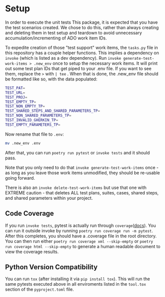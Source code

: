 # Setup

In order to execute the unit tests This package, it is expected that you have the test scenarios created.  We chose to do this, rather than always creating and deleting them in test setup and teardown to avoid unnecessary accumulation/incrementing of ADO work item IDs.

To expedite creation of those "test support" work items, the `tasks.py` file in this repository has a couple helper functions. This implies a dependency on `invoke` (which is listed as a dev dependency).  Run `invoke generate-test-work-items > .new_env` once to setup the necessary work items.  It will print out some test plan IDs that get piped to your .env file.  If you want to see them, replace the `>` with `| tee` . When that is done, the .new_env file should be formatted like so, with the data populated:

```bash
TEST_PAT=
TEST_URL=
TEST_PROJ=
TEST_EMPTY_TP=
TEST_NON_EMPTY_TP=
TEST_SHARED_STEPS_AND_SHARED_PARAMETERS_TP=
TEST_NON_SHARED_PARAMETERS_TP=
TEST_INVALID_GHERKIN_TP=
TEST_EMPTY_PARAMETERS_TP=
```

Now rename that file to `.env`:

```bash
mv .new_env .env
```

After that, you can run `poetry run pytest` or `invoke tests` and it should pass.

Note that you only need to do that `invoke generate-test-work-items` once - as long as you leave those work items unmodified, they should be re-usable going forward.

There is also an `invoke delete-test-work-items` but use that one with EXTREME caution - that deletes ALL test plans, suites, cases, shared steps, and shared parameters within your project.

## Code Coverage

If you run `invoke tests`, pytest is actually run through `coverage`([docs](https://coverage.readthedocs.io/en/7.4.4/)).  You can run it outside invoke by running `poetry run coverage run -m pytest`.  After this completes, you should have a .coverage file in the root directory.  You can then run either `poetry run coverage xml --skip-empty` or `poetry run coverage html --skip-empty` to generate a human readable document to view the coverage results.

## Python Version Compatibility
You can run `tox` (after installing it via `pip install tox`).  This will run the same pytests executed above in all enviroments listed in the `tool.tox` section of the `pyproject.toml` file.